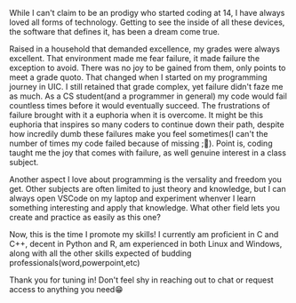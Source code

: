 While I can't claim to be an prodigy who started coding at 14, I have always loved all forms of technology. Getting to see the inside of all these devices, the software that defines it, has been a dream come true.

Raised in a household that demanded excellence, my grades were always excellent. That environment made me fear failure, it made failure the exception to avoid. There was no joy to be gained from them, only points to meet a grade quoto. That changed when I started on my programming journey in UIC. I still retained that grade complex, yet failure didn't faze me as much. As a CS student(and a programmer in general) my code would fail countless times before it would eventually succeed. The frustrations of failure brought with it a euphoria when it is overcome. It might be this euphoria that inspires so many coders to continue down their path, despite how incredily dumb these failures make you feel sometimes(I can't the number of times my code failed because of missing ;🥲). Point is, coding taught me the joy that comes with failure, as well genuine interest in a class subject.

Another aspect I love about programming is the versality and freedom you get. Other subjects are often limited to just theory and knowledge, but I can always open VSCode on my laptop and experiment whenver I learn something interesting and apply that knowledge. What other field lets you create and practice as easily as this one?

Now, this is the time I promote my skills! I currently am proficient in C and C++, decent in Python and R, am experienced in both Linux and Windows, along with all the other skills expected of budding professionals(word,powerpoint,etc)

Thank you for tuning in! Don't feel shy in reaching out to chat or request access to anything you need😁
